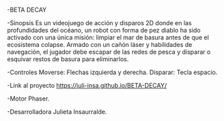 -BETA DECAY

-Sinopsis
Es un videojuego de acción y disparos 2D donde en las profundidades del océano, un robot con forma de pez diablo ha sido activado con una única misión: limpiar el mar de basura antes de que el ecosistema colapse. Armado con un cañón láser y habilidades de navegación, el jugador debe escapar de las redes de pesca y disparar o esquivar restos de basura para eliminarlos. 

-Controles
Moverse: Flechas izquierda y derecha.
Disparar: Tecla espacio.

-Link al proyecto
https://juli-insa.github.io/BETA-DECAY/

-Motor
Phaser.

-Desarrolladora
Julieta Insaurralde.

